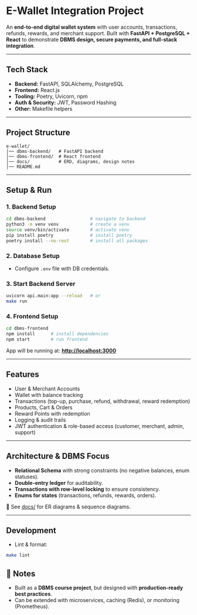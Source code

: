 # E-Wallet Integration Project

An **end-to-end digital wallet system** with user accounts, transactions, refunds, rewards, and merchant support.
Built with **FastAPI + PostgreSQL + React** to demonstrate **DBMS design, secure payments, and full-stack integration**.

---

## Tech Stack

* **Backend:** FastAPI, SQLAlchemy, PostgreSQL
* **Frontend:** React.js
* **Tooling:** Poetry, Uvicorn, npm
* **Auth & Security:** JWT, Password Hashing
* **Other:** Makefile helpers

---

## Project Structure

```
e-wallet/
│── dbms-backend/   # FastAPI backend
│── dbms-frontend/  # React frontend
│── docs/           # ERD, diagrams, design notes
│── README.md
```

---

## Setup & Run

### 1. Backend Setup

```bash
cd dbms-backend                 # navigate to backend
python3 -m venv venv            # create a venv
source venv/bin/activate        # activate venv
pip install poetry              # install poetry
poetry install --no-root        # install all packages
```

### 2. Database Setup

* Configure `.env` file with DB credentials.

### 3. Start Backend Server

```bash
uvicorn api.main:app --reload   # or
make run
```

### 4. Frontend Setup

```bash
cd dbms-frontend
npm install      # install dependencies
npm start        # run frontend
```

App will be running at: **[http://localhost:3000](http://localhost:3000)**

---

## Features

* User & Merchant Accounts
* Wallet with balance tracking
* Transactions (top-up, purchase, refund, withdrawal, reward redemption)
* Products, Cart & Orders
* Reward Points with redemption
* Logging & audit trails
* JWT authentication & role-based access (customer, merchant, admin, support)

---

## Architecture & DBMS Focus

* **Relational Schema** with strong constraints (no negative balances, enum statuses).
* **Double-entry ledger** for auditability.
* **Transactions with row-level locking** to ensure consistency.
* **Enums for states** (transactions, refunds, rewards, orders).

📎 See [docs/](./docs) for ER diagrams & sequence diagrams.

---

## Development

* Lint & format:

```bash
make lint
```


## 📌 Notes

* Built as a **DBMS course project**, but designed with **production-ready best practices**.
* Can be extended with microservices, caching (Redis), or monitoring (Prometheus).
